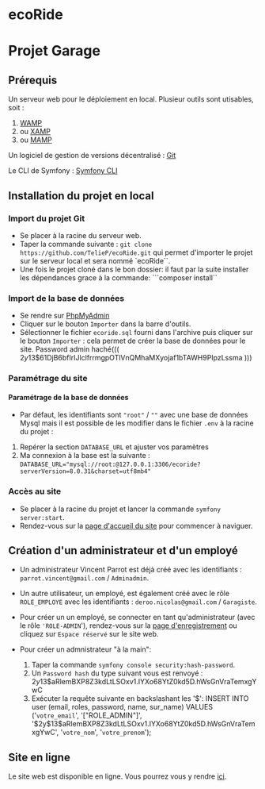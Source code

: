 # ecoRide
# Projet Garage

## Prérequis

Un serveur web pour le déploiement en local. Plusieur outils sont utisables, soit :
1. [WAMP](https://www.wampserver.com/)
2. ou [XAMP](https://www.apachefriends.org/fr/index.html)
3. ou [MAMP](https://www.mamp.info/en/downloads/)

Un logiciel de gestion de versions décentralisé :
   [Git](https://git-scm.com/downloads)

Le CLI de Symfony : [Symfony CLI](https://symfony.com/download)

## Installation du projet en local

### Import du projet Git

* Se placer à la racine du serveur web.
* Taper la commande suivante : 
  ```git clone https://github.com/TelieP/ecoRide.git``` qui permet d'importer le projet sur le serveur local et sera nommé `ecoRide``.
* Une fois le projet cloné dans le bon dossier: il faut par la suite installer les dépendances grace à la commande: ```composer install``

### Import de la base de données

* Se rendre sur [PhpMyAdmin](http://localhost/phpmyadmin/)
* Cliquer sur le bouton `Importer` dans la barre d'outils.
* Sélectionner le fichier `ecoride.sql` fourni dans l'archive puis cliquer sur le bouton `Importer` : cela permet de créer la base de données pour le site.
Password admin haché((( $2y$13$61DjB6bfIrIJlclfrrmgpOTlVnQMhaMXyojaf1bTAWH9PIpzLssma  )))
### Paramétrage du site

#### Paramétrage de la base de données
* Par défaut, les identifiants sont `"root"` / `""` avec une base de données Mysql mais il est possible de les modifier dans le fichier `.env` à la racine du projet :
1. Repérer la section `DATABASE_URL` et ajuster vos paramètres
2. Ma connexion à la base est la suivante : `DATABASE_URL="mysql://root:@127.0.0.1:3306/ecoride?serverVersion=8.0.31&charset=utf8mb4"`

### Accès au site
* Se placer à la racine du projet et lancer la commande `symfony server:start`.
* Rendez-vous sur la [page d'accueil du site](http://localhost:8000) pour commencer à naviguer.

## Création d'un administrateur et d'un employé
* Un administrateur Vincent Parrot est déjà créé avec les identifiants : `parrot.vincent@gmail.com` / `Adminadmin`.
* Un autre utilisateur, un employé, est également créé avec le rôle `ROLE_EMPLOYE` avec les identifiants : `deroo.nicolas@gmail.com` / `Garagiste`.
* Pour créer un un employé, se connecter en tant qu'administrateur (avec le rôle `'ROLE-ADMIN`'), rendez-vous sur la [page d'enregistrement](https://localhost:8000/register) ou cliquez sur `Espace réservé` sur le site web.

* Pour créer un admnistrateur "à la main":
  1. Taper la commande `symfony console security:hash-password`.
  2. Un `Password hash` du type suivant vous est renvoyé : $2y$13$aRlemBXP8Z3kdLtLSOxv1.IYXo68YtZ0kd5D.hWsGnVraTemxgYwC
  3. Exécuter la requête suivante en backslashant les '$':
    INSERT INTO user (email, roles, password, name, sur_name) VALUES ('`votre_email`', '[\"ROLE_ADMIN\"]',
  '\$2y\$13\$aRlemBXP8Z3kdLtLSOxv1.IYXo68YtZ0kd5D.hWsGnVraTemxgYwC', '`votre_nom`', '`votre_prenom`');


## Site en ligne
Le site web est disponible en ligne. Vous pourrez vous y rendre [ici](https://garage.deroonicolas.eu/).